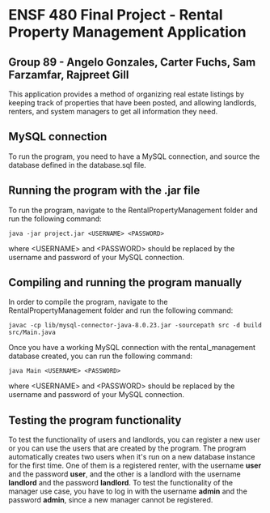 # ENSF 480 Final Project - Rental Property Management Application
## Group 89 - Angelo Gonzales, Carter Fuchs, Sam Farzamfar, Rajpreet Gill
This application provides a method of organizing real estate listings by keeping track of properties that have been posted, and allowing landlords, renters, and system managers to get all information they need.

## MySQL connection
To run the program, you need to have a MySQL connection, and source the database defined in the database.sql file.

## Running the program with the .jar file
To run the program, navigate to the RentalPropertyManagement folder and run the following command:
```
java -jar project.jar <USERNAME> <PASSWORD>
```
where \<USERNAME> and \<PASSWORD> should be replaced by the username and password of your MySQL connection.

## Compiling and running the program manually
In order to compile the program, navigate to the RentalPropertyManagement folder and run the following command:
```
javac -cp lib/mysql-connector-java-8.0.23.jar -sourcepath src -d build src/Main.java
```
Once you have a working MySQL connection with the rental_management database created, you can run the following command:
```
java Main <USERNAME> <PASSWORD>
```
where \<USERNAME> and \<PASSWORD> should be replaced by the username and password of your MySQL connection.

## Testing the program functionality
To test the functionality of users and landlords, you can register a new user or you can use the users that are created by the program. The program automatically creates two users when it's run on a new database instance for the first time. One of them is a registered renter, with the username **user** and the password **user**, and the other is a landlord with the username **landlord** and the password **landlord**.
To test the functionality of the manager use case, you have to log in with the username **admin** and the password **admin**, since a new manager cannot be registered.